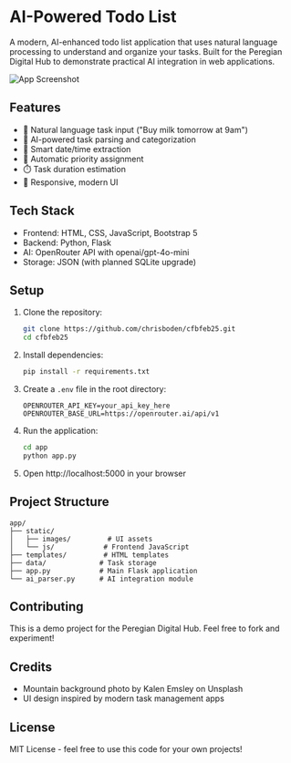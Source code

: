# AI-Powered Todo List

A modern, AI-enhanced todo list application that uses natural language processing to understand and organize your tasks. Built for the Peregian Digital Hub to demonstrate practical AI integration in web applications.

![App Screenshot](docs/screenshot.png)

## Features

- 🧠 Natural language task input ("Buy milk tomorrow at 9am")
- 🤖 AI-powered task parsing and categorization
- 📅 Smart date/time extraction
- 🎯 Automatic priority assignment
- ⏱️ Task duration estimation
- 📱 Responsive, modern UI

## Tech Stack

- Frontend: HTML, CSS, JavaScript, Bootstrap 5
- Backend: Python, Flask
- AI: OpenRouter API with openai/gpt-4o-mini
- Storage: JSON (with planned SQLite upgrade)

## Setup

1. Clone the repository:
   ```bash
   git clone https://github.com/chrisboden/cfbfeb25.git
   cd cfbfeb25
   ```

2. Install dependencies:
   ```bash
   pip install -r requirements.txt
   ```

3. Create a `.env` file in the root directory:
   ```
   OPENROUTER_API_KEY=your_api_key_here
   OPENROUTER_BASE_URL=https://openrouter.ai/api/v1
   ```

4. Run the application:
   ```bash
   cd app
   python app.py
   ```

5. Open http://localhost:5000 in your browser

## Project Structure

```
app/
├── static/
│   ├── images/         # UI assets
│   └── js/            # Frontend JavaScript
├── templates/         # HTML templates
├── data/             # Task storage
├── app.py            # Main Flask application
└── ai_parser.py      # AI integration module
```

## Contributing

This is a demo project for the Peregian Digital Hub. Feel free to fork and experiment!

## Credits

- Mountain background photo by Kalen Emsley on Unsplash
- UI design inspired by modern task management apps

## License

MIT License - feel free to use this code for your own projects! 